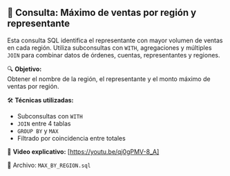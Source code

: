 ## 🧾 Consulta: Máximo de ventas por región y representante

Esta consulta SQL identifica el representante con mayor volumen de ventas en cada región. Utiliza subconsultas con `WITH`, agregaciones y múltiples `JOIN`
para combinar datos de órdenes, cuentas, representantes y regiones.

🔍 **Objetivo:**  
Obtener el nombre de la región, el representante y el monto máximo de ventas por región.

🛠️ **Técnicas utilizadas:**
- Subconsultas con `WITH`
- `JOIN` entre 4 tablas
- `GROUP BY` y `MAX`
- Filtrado por coincidencia entre totales

🎥 **Video explicativo:** [https://youtu.be/qj0gPMV-8_A]

📂 Archivo: `MAX_BY_REGION.sql`
